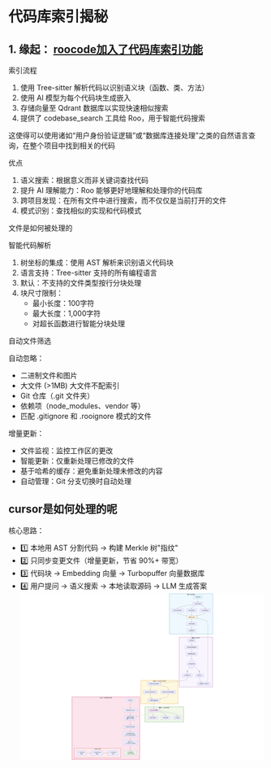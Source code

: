 # 代码库索引揭秘

## 1. 缘起： [roocode加入了代码库索引功能](https://docs.roocode.com/features/experimental/codebase-indexing)

索引流程

1. 使用 Tree-sitter 解析代码以识别语义块（函数、类、方法）
2. 使用 AI 模型为每个代码块生成嵌入
3. 存储向量至 Qdrant 数据库以实现快速相似搜索
4. 提供了 codebase_search 工具给 Roo，用于智能代码搜索

这使得可以使用诸如“用户身份验证逻辑”或“数据库连接处理”之类的自然语言查询，在整个项目中找到相关的代码

优点

1. 语义搜索：根据意义而非关键词查找代码
2. 提升 AI 理解能力：Roo 能够更好地理解和处理你的代码库
3. 跨项目发现：在所有文件中进行搜索，而不仅仅是当前打开的文件
4. 模式识别：查找相似的实现和代码模式


文件是如何被处理的

智能代码解析

1. 树坐标的集成：使用 AST 解析来识别语义代码块
2. 语言支持：Tree-sitter 支持的所有编程语言
3. 默认：不支持的文件类型按行分块处理
4. 块尺寸限制：
   - 最小长度：100字符
   - 最大长度：1,000字符
   - 对超长函数进行智能分块处理

自动文件筛选

自动忽略：
- 二进制文件和图片
- 大文件 (>1MB)  大文件不配索引
- Git 仓库（.git 文件夹）
- 依赖项（node_modules、vendor 等）
- 匹配 .gitignore 和 .rooignore 模式的文件

增量更新：

- 文件监视：监控工作区的更改
- 智能更新：仅重新处理已修改的文件
- 基于哈希的缓存：避免重新处理未修改的内容
- 自动管理：Git 分支切换时自动处理

## cursor是如何处理的呢

核心思路：
- 1️⃣ 本地用 AST 分割代码 → 构建 Merkle 树"指纹"
- 2️⃣ 只同步变更文件（增量更新，节省 90%+ 带宽）
- 3️⃣ 代码块 → Embedding 向量 → Turbopuffer 向量数据库
- 4️⃣ 用户提问 → 语义搜索 → 本地读取源码 → LLM 生成答案
![cursor处理代码库索引的核心思路](/study/imgs/cursor-rag.jpeg)


